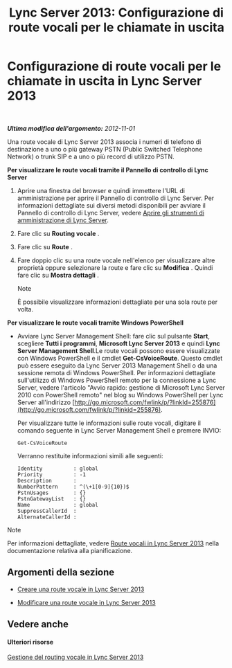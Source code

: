 ﻿---
title: 'Lync Server 2013: Configurazione di route vocali per le chiamate in uscita'
TOCTitle: Configurazione di route vocali per le chiamate in uscita
ms:assetid: 3c182cdd-7a4a-4a9d-bdac-4199f0abd947
ms:mtpsurl: https://technet.microsoft.com/it-it/library/Gg425890(v=OCS.15)
ms:contentKeyID: 49300261
ms.date: 08/24/2015
mtps_version: v=OCS.15
ms.translationtype: HT
---

# Configurazione di route vocali per le chiamate in uscita in Lync Server 2013

 

_**Ultima modifica dell'argomento:** 2012-11-01_

Una route vocale di Lync Server 2013 associa i numeri di telefono di destinazione a uno o più gateway PSTN (Public Switched Telephone Network) o trunk SIP e a uno o più record di utilizzo PSTN.

**Per visualizzare le route vocali tramite il Pannello di controllo di Lync Server**

1.  Aprire una finestra del browser e quindi immettere l'URL di amministrazione per aprire il Pannello di controllo di Lync Server. Per informazioni dettagliate sui diversi metodi disponibili per avviare il Pannello di controllo di Lync Server, vedere [Aprire gli strumenti di amministrazione di Lync Server](lync-server-2013-open-lync-server-administrative-tools.md).

2.  Fare clic su **Routing vocale** .

3.  Fare clic su **Route** .

4.  Fare doppio clic su una route vocale nell'elenco per visualizzare altre proprietà oppure selezionare la route e fare clic su **Modifica** . Quindi fare clic su **Mostra dettagli** .
    

    > [!NOTE]
    > È possibile visualizzare informazioni dettagliate per una sola route per volta.



**Per visualizzare le route vocali tramite Windows PowerShell**

  - Avviare Lync Server Management Shell: fare clic sul pulsante **Start**, scegliere **Tutti i programmi**, **Microsoft Lync Server 2013** e quindi **Lync Server Management Shell**.Le route vocali possono essere visualizzate con Windows PowerShell e il cmdlet **Get-CsVoiceRoute**. Questo cmdlet può essere eseguito da Lync Server 2013 Management Shell o da una sessione remota di Windows PowerShell. Per informazioni dettagliate sull'utilizzo di Windows PowerShell remoto per la connessione a Lync Server, vedere l'articolo "Avvio rapido: gestione di Microsoft Lync Server 2010 con PowerShell remoto" nel blog su Windows PowerShell per Lync Server all'indirizzo [http://go.microsoft.com/fwlink/p/?linkId=255876](http://go.microsoft.com/fwlink/p/?linkid=255876).
    
    Per visualizzare tutte le informazioni sulle route vocali, digitare il comando seguente in Lync Server Management Shell e premere INVIO:
    
        Get-CsVoiceRoute
    
    Verranno restituite informazioni simili alle seguenti:
    
        Identity          : global
        Priority          : -1
        Description       :
        NumberPattern     : ^(\+1[0-9]{10})$
        PstnUsages        : {}
        PstnGatewayList   : {}
        Name              : global
        SuppressCallerId  :
        AlternateCallerId :


> [!NOTE]
> Per informazioni dettagliate, vedere <A href="lync-server-2013-voice-routes.md">Route vocali in Lync Server 2013</A> nella documentazione relativa alla pianificazione.



## Argomenti della sezione

  - [Creare una route vocale in Lync Server 2013](lync-server-2013-create-a-voice-route.md)

  - [Modificare una route vocale in Lync Server 2013](lync-server-2013-modify-a-voice-route.md)

## Vedere anche

#### Ulteriori risorse

[Gestione del routing vocale in Lync Server 2013](lync-server-2013-managing-voice-routing.md)

